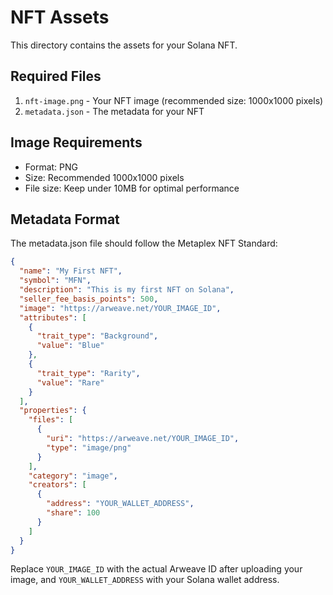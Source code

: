# NFT Assets

This directory contains the assets for your Solana NFT.

## Required Files

1. `nft-image.png` - Your NFT image (recommended size: 1000x1000 pixels)
2. `metadata.json` - The metadata for your NFT

## Image Requirements

- Format: PNG
- Size: Recommended 1000x1000 pixels
- File size: Keep under 10MB for optimal performance

## Metadata Format

The metadata.json file should follow the Metaplex NFT Standard:

```json
{
  "name": "My First NFT",
  "symbol": "MFN",
  "description": "This is my first NFT on Solana",
  "seller_fee_basis_points": 500,
  "image": "https://arweave.net/YOUR_IMAGE_ID",
  "attributes": [
    {
      "trait_type": "Background",
      "value": "Blue"
    },
    {
      "trait_type": "Rarity",
      "value": "Rare"
    }
  ],
  "properties": {
    "files": [
      {
        "uri": "https://arweave.net/YOUR_IMAGE_ID",
        "type": "image/png"
      }
    ],
    "category": "image",
    "creators": [
      {
        "address": "YOUR_WALLET_ADDRESS",
        "share": 100
      }
    ]
  }
}
```

Replace `YOUR_IMAGE_ID` with the actual Arweave ID after uploading your image, and `YOUR_WALLET_ADDRESS` with your Solana wallet address.
